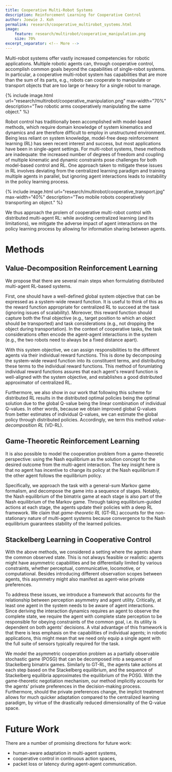 ```yaml
---
title: Cooperative Multi-Robot Systems
description: Reinforcement Learning for Cooperative Control
author: Joewie J. Koh
permalink: research/cooperative_multirobot_systems.html
image:
    feature: research/multirobot/cooperative_manipulation.png
    size: 70%
excerpt_separator: <!-- More -->
---
```


Multi-robot systems offer vastly increased competencies for robotic applications. Multiple robotic agents can, through cooperative control, accomplish common goals beyond the capabilities of single-robot systems. In particular, a cooperative multi-robot system has capabilities that are more than the sum of its parts, e.g., robots can cooperate to manipulate or transport objects that are too large or heavy for a single robot to manage.

<!-- More -->

{% include image.html url="research/multirobot/cooperative_manipulation.png" max-width="70%" description="Two robotic arms cooperatively manipulating the same object." %}

Robot control has traditionally been accomplished with model-based methods, which require domain knowledge of system kinematics and dynamics and are therefore difficult to employ in unstructured environment. Being less reliant on system knowledge, model-free deep reinforcement learning (RL) has seen recent interest and success, but most applications have been in single-agent settings. For multi-robot systems, these methods are inadequate: the increased number of degrees of freedom and coupling of multiple kinematic and dynamic constraints pose challenges for both model-based control and RL. One approach taken to mitigate these issues in RL involves deviating from the centralized learning paradigm and training multiple agents in parallel, but ignoring agent interactions leads to instability in the policy learning process.

{% include image.html url="research/multirobot/cooperative_transport.jpg" max-width="40%" description="Two mobile robots cooperatively transporting an object." %}

We thus approach the prolem of cooperative multi-robot control with distributed multi-agent RL: while avoiding centralized learning (and its limitations), we mitigate the adverse impact of agent interactions on the policy learning process by allowing for information sharing between agents.

# Methods

## Value-Decomposition Reinforcement Learning

We propose that there are several main steps when formulating distributed multi-agent RL-based systems.

First, one should have a well-defined global system objective that can be expressed as a system-wide reward function. It is useful to think of this as the reward function appropriate for centralized RL to succeed at the task (ignoring issues of scalability). Moreover, this reward function should capture both the final objective (e.g., target position to which an object should be transported) and task considerations (e.g., not dropping the object during transportation). In the context of cooperative tasks, the task considerations often encode the agent-agent interactions in the system (e.g., the two robots need to always be a fixed distance apart).

With this system objective, we can assign responsibilities to the different agents via their individual reward functions. This is done by decomposing the system-wide reward function into its constituent terms, and distributing these terms to the individual reward functions. This method of forumlating individual reward functions assures that each agent's reward function is well-aligned with the system objective, and establishes a good distributed approximator of centralized RL.

Furthermore, we also show in our work that following this scheme for distributed RL results in the distributed optimal policies being the optimal solution due to the global Q-value being the linear combination of individual Q-values. In other words, because we obtain improved global Q-values from better estimates of individual Q-values, we can estimate the global policy through distributed policies. Accordingly, we term this method _value-decomposition RL_ (VD-RL).

## Game-Theoretic Reinforcement Learning

It is also possible to model the cooperation problem from a game-theoretic perspective: using the Nash equilibrium as the solution concept for the desired outcome from the multi-agent interaction. The key insight here is that no agent has incentive to change its policy at the Nash equilibrium if the other agent follows the equilibrium policy.

Specifically, we approach the task with a general-sum Markov game formalism, and decompose the game into a sequence of stages. Notably, the Nash equilibrium of the bimatrix game at each stage is also part of the Nash equilibrium of the Markov game. Through taking equilibrium-guided actions at each stage, the agents update their policies with a deep RL framework. We claim that _game-theoretic RL_ (GT-RL) accounts for the non-stationary nature of multi-agent systems because convergence to the Nash equilibrium guarantees stability of the learned policies.

## Stackelberg Learning in Cooperative Control

With the above methods, we considered a setting where the agents share the common observed state. This is not always feasible or realistic: agents might have asymmetric capabilities and be differentially limited by various constraints, whether perceptual, communicative, locomotive, or computational. Besides introducing different observation scopes between agents, this asymmetry might also manifest as agent-wise private preferences.

To address these issues, we introduce a framework that accounts for the relationship between perception asymmetry and agent utility. Critically, at least one agent in the system needs to be aware of agent interactions. Since deriving the interaction dynamics requires an agent to observe the complete state, we require the agent with complete state perception to be responsible for obeying constraints of the common goal, i.e. its utility is dependent on both agents' decisions. A vital advantage of this framework is that there is less emphasis on the capabilities of individual agents; in robotic applications, this might mean that we need only equip a single agent with the full suite of sensors typically required for the task.

We model the asymmetric cooperation problem as a partially observable stochastic game (POSG) that can be decomposed into a sequence of Stackelberg bimatrix games. Similarly to GT-RL, the agents take actions at each step based on the Stackelberg equilibrium, and the sequence of Stackelberg equilibria approximates the equilibrium of the POSG. With the game-theoretic negotiation mechanism, our method implicitly accounts for the agents' private preferences in the decision-making process. Furthermore, should the private preferences change, the implicit treatment allows for much quicker adaptation compared to the centralized learning paradigm, by virtue of the drastically reduced dimensionality of the Q-value space.

# Future Work

There are a number of promising directions for future work:
 - human-aware adaptation in multi-agent systems,
 - cooperative control in continuous action spaces,
 - packet loss or latency during agent-agent communication.
